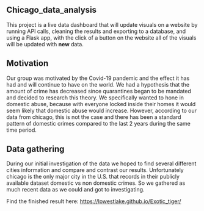 ## Chicago_data_analysis
This project is a live data dashboard that will update visuals on a website by running API calls, cleaning the results and exporting to a database, and using a Flask app, with the click of a button on the website all of the visuals will be updated with **new** data. 

## Motivation
Our group was motivated by the Covid-19 pandemic and the effect it has had and will continue to have on the world. We had a hypothesis that the amount of crime has decreased since quarantines began to be mandated and decided to research this theory. We specifically wanted to hone in domestic abuse, because with everyone locked inside their homes it would seem likely that domestic abuse would increase. However, according to our data from chicago, this is not the case and there has been a standard pattern of domestic crimes compared to the last 2 years during the same time period.

## Data gathering
During our initial investigation of the data we hoped to find several different cities information and compare and contrast our results. Unfortunately chicago is the only major city in the U.S. that records in their publicly available dataset domestic vs non domestic crimes. So we gathered as much recent data as we could and got to investigating. 

Find the finished result here: https://lpwestlake.github.io/Exotic_tiger/
 
